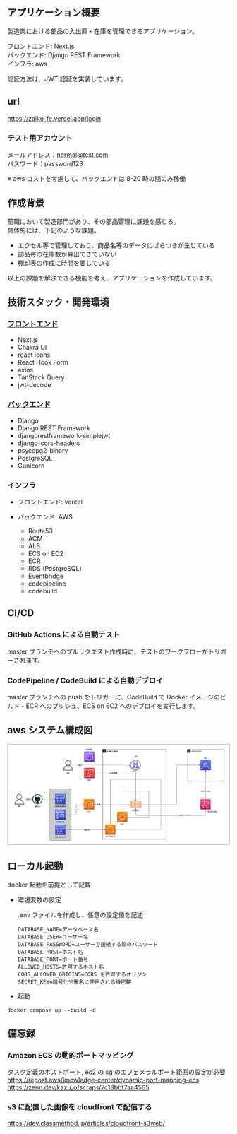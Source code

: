 ## アプリケーション概要

製造業における部品の入出庫・在庫を管理できるアプリケーション。

フロントエンド: Next.js  
バックエンド: Django REST Framework  
インフラ: aws

認証方法は、JWT 認証を実装しています。

## url

https://zaiko-fe.vercel.app/login

### テスト用アカウント

メールアドレス：normal@test.com  
パスワード：password123

※ aws コストを考慮して、バックエンドは 8-20 時の間のみ稼働

## 作成背景

前職において製造部門があり、その部品管理に課題を感じる。  
具体的には、下記のような課題。

- エクセル等で管理しており、商品名等のデータにばらつきが生じている
- 部品毎の在庫数が算出できていない
- 棚卸表の作成に時間を要している

以上の課題を解決できる機能を考え、アプリケーションを作成しています。

## 技術スタック・開発環境

### [フロントエンド](https://github.com/goayasushi/zaiko-fe)

- Next.js
- Chakra UI
- react icons
- React Hook Form
- axios
- TanStack Query
- jwt-decode

### [バックエンド](https://github.com/goayasushi/zaiko-be)

- Django
- Django REST Framework
- djangorestframework-simplejwt
- django-cors-headers
- psycopg2-binary
- PostgreSQL
- Gunicorn

### インフラ

- フロントエンド: vercel

- バックエンド: AWS
  - Route53
  - ACM
  - ALB
  - ECS on EC2
  - ECR
  - RDS (PostgreSQL)
  - Eventbridge
  - codepipeline
  - codebuild

## CI/CD

### GitHub Actions による自動テスト

master ブランチへのプルリクエスト作成時に、テストのワークフローがトリガーされます。

### CodePipeline / CodeBuild による自動デプロイ

master ブランチへの push をトリガーに、CodeBuild で Docker イメージのビルド・ECR へのプッシュ、ECS on EC2 へのデプロイを実行します。

## aws システム構成図

![aws システム構成図](config_diagram/configuration.png)

## ローカル起動

docker 起動を前提として記載

- 環境変数の設定

  .env ファイルを作成し、任意の設定値を記述

  ```
  DATABASE_NAME=データベース名
  DATABASE_USER=ユーザー名
  DATABASE_PASSWORD=ユーザーで接続する際のパスワード
  DATABASE_HOST=ホスト名
  DATABASE_PORT=ポート番号
  ALLOWED_HOSTS=許可するホスト名
  CORS_ALLOWED_ORIGINS=CORS を許可するオリジン
  SECRET_KEY=暗号化や署名に使用される機密鍵
  ```

- 起動

```
docker compose up --build -d
```

## 備忘録

### Amazon ECS の動的ポートマッピング

タスク定義のホストポート, ec2 の sg のエフェメラルポート範囲の設定が必要  
https://repost.aws/knowledge-center/dynamic-port-mapping-ecs  
https://zenn.dev/kazu_o/scraps/7c18bbf7aa4565

### s3 に配置した画像を cloudfront で配信する

https://dev.classmethod.jp/articles/cloudfront-s3web/
